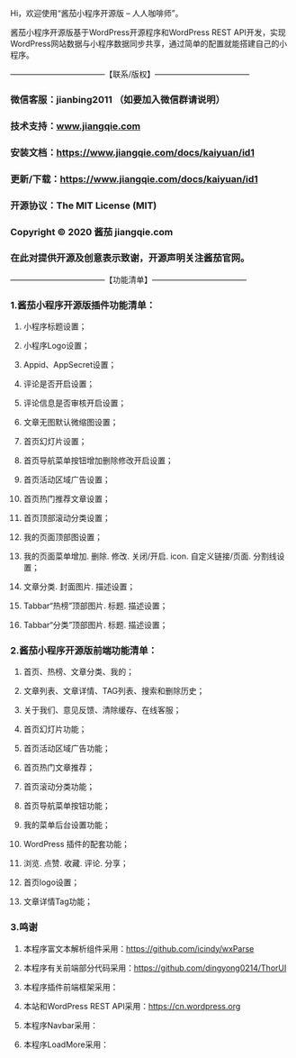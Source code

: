 
Hi，欢迎使用“酱茄小程序开源版 – 人人咖啡师”。

酱茄小程序开源版基于WordPress开源程序和WordPress REST API开发，实现WordPress网站数据与小程序数据同步共享，通过简单的配置就能搭建自己的小程序。



————————————【联系/版权】————————————

### 微信客服：jianbing2011 （如要加入微信群请说明）

### 技术支持：www.jiangqie.com

### 安装文档：https://www.jiangqie.com/docs/kaiyuan/id1

### 更新/下载：https://www.jiangqie.com/docs/kaiyuan/id1

### 开源协议：The MIT License (MIT)

### Copyright © 2020 酱茄 jiangqie.com

### 在此对提供开源及创意表示致谢，开源声明关注酱茄官网。


————————————【功能清单】————————————

### 1.酱茄小程序开源版插件功能清单：

1. 小程序标题设置；

2. 小程序Logo设置；

3. Appid、AppSecret设置；

4. 评论是否开启设置；

5. 评论信息是否审核开启设置；

6. 文章无图默认微缩图设置；

7. 首页幻灯片设置；

8. 首页导航菜单按钮增加删除修改开启设置；

9. 首页活动区域广告设置；

10. 首页热门推荐文章设置；

11. 首页顶部滚动分类设置；

12. 我的页面顶部图设置；

13. 我的页面菜单增加. 删除. 修改. 关闭/开启. icon. 自定义链接/页面. 分割线设置；

14. 文章分类. 封面图片. 描述设置；

15. Tabbar“热榜”顶部图片. 标题. 描述设置；

16. Tabbar“分类”顶部图片. 标题. 描述设置；


### 2.酱茄小程序开源版前端功能清单：

1. 首页、热榜、文章分类、我的；

2. 文章列表、文章详情、TAG列表、搜索和删除历史；

3. 关于我们、意见反馈、清除缓存、在线客服；

4. 首页幻灯片功能；

5. 首页活动区域广告功能；

6. 首页热门文章推荐；

7. 首页滚动分类功能；

8. 首页导航菜单按钮功能；

9. 我的菜单后台设置功能；

10. WordPress 插件的配套功能；

11. 浏览. 点赞. 收藏. 评论. 分享；

12. 首页logo设置；

13. 文章详情Tag功能；


### 3.鸣谢
1. 本程序富文本解析组件采用：https://github.com/icindy/wxParse

2. 本程序有关前端部分代码采用：https://github.com/dingyong0214/ThorUI

3. 本程序插件前端框架采用：

4. 本站和WordPress REST API采用：https://cn.wordpress.org

5. 本程序Navbar采用：

6. 本程序LoadMore采用：
